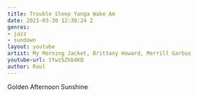 ```yaml
---
title: Trouble Sleep Yanga Wake Am
date: 2021-03-30 12:30:24 Z
genres:
- jazz
- sundown
layout: youtube
artist: My Morning Jacket, Brittany Howard, Merrill Garbus
youtube-url: tYwz5Zhb4KQ
author: Raul
---
```


Golden Afternoon Sunshine